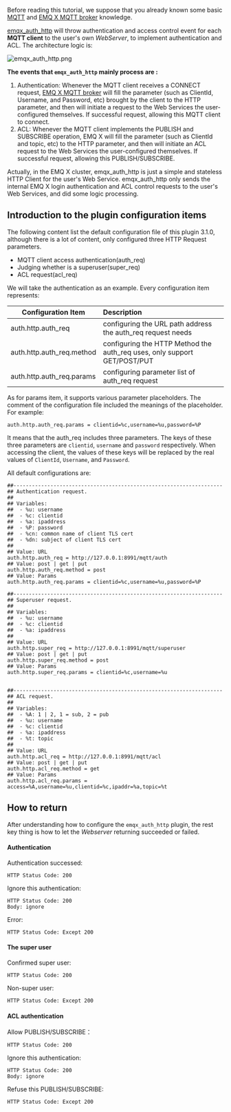 
Before reading this tutorial, we suppose that you already known some basic [MQTT](http://docs.oasis-open.org/mqtt/mqtt/v3.1.1/os/mqtt-v3.1.1-os.html) and [EMQ X MQTT broker](https://emqx.io/) knowledge.



[emqx_auth_http](https://github.com/emqx/emqx-auth-http/) will throw authentication and access control event for each **MQTT client** to the user's own *WebServer*, to implement authentication and ACL. The architecture logic is:

![emqx_auth_http.png](https://static.emqx.net/images/cf59952934faf013fe1b1c5c74c5e01b.png)

**The events that `emqx_auth_http` mainly process are :**

1. Authentication: Whenever the MQTT client receives a CONNECT request, [EMQ X MQTT broker](https://emqx.io/) will fill the parameter (such as ClientId, Username, and Password, etc) brought by the client to the HTTP parameter, and then will initiate a request to the Web Services the user-configured themselves. If successful request, allowing this MQTT client to connect.
2. ACL: Whenever the MQTT client implements the PUBLISH and SUBSCRIBE operation, EMQ X will fill the parameter (such as ClientId and topic, etc) to the HTTP parameter, and then will initiate an ACL request to the Web Services the user-configured themselves. If successful request, allowing this PUBLISH/SUBSCRIBE.

Actually, in the EMQ X cluster, emqx_auth_http is just a simple and stateless HTTP Client for the user's  Web Service. emqx_auth_http only sends the internal EMQ X login authentication and ACL control requests to the user's Web Services, and did some logic processing.

## Introduction to the plugin configuration items

The following content list the default configuration file of this plugin 3.1.0, although  there is a lot of content, only configured three HTTP Request parameters. 

- MQTT client access authentication(auth_req)
- Judging whether is a superuser(super_req)
- ACL request(acl_req)

We will take the authentication as an example. Every configuration item represents:

| Configuration Item        | Description                                                  |
| ------------------------- | :----------------------------------------------------------- |
| auth.http.auth_req        | configuring the URL path address the auth_req request needs  |
| auth.http.auth_req.method | configuring the HTTP Method the auth_req uses,  only support GET/POST/PUT |
| auth.http.auth_req.params | configuring parameter list of auth_req request               |

As for params item, it supports various parameter placeholders. The comment of the configuration file included the meanings of the placeholder. For example:  

```shell
auth.http.auth_req.params = clientid=%c,username=%u,password=%P
```

It means that the auth_req includes three parameters. The keys of these three parameters are `clientid`,  `username` and `password` respectively. When accessing the client, the values of these keys will be replaced by the real values of `ClientId`,  `Username`, and  `Password`.



All default configurations are:

```shell
##--------------------------------------------------------------------
## Authentication request.
##
## Variables:
##  - %u: username
##  - %c: clientid
##  - %a: ipaddress
##  - %P: password
##  - %cn: common name of client TLS cert
##  - %dn: subject of client TLS cert
##
## Value: URL
auth.http.auth_req = http://127.0.0.1:8991/mqtt/auth
## Value: post | get | put
auth.http.auth_req.method = post
## Value: Params
auth.http.auth_req.params = clientid=%c,username=%u,password=%P

##--------------------------------------------------------------------
## Superuser request.
##
## Variables:
##  - %u: username
##  - %c: clientid
##  - %a: ipaddress
##
## Value: URL
auth.http.super_req = http://127.0.0.1:8991/mqtt/superuser
## Value: post | get | put
auth.http.super_req.method = post
## Value: Params
auth.http.super_req.params = clientid=%c,username=%u


##--------------------------------------------------------------------
## ACL request.
##
## Variables:
##  - %A: 1 | 2, 1 = sub, 2 = pub
##  - %u: username
##  - %c: clientid
##  - %a: ipaddress
##  - %t: topic
##
## Value: URL
auth.http.acl_req = http://127.0.0.1:8991/mqtt/acl
## Value: post | get | put
auth.http.acl_req.method = get
## Value: Params
auth.http.acl_req.params = access=%A,username=%u,clientid=%c,ipaddr=%a,topic=%t
```



## How to return 

After understanding how to configure the `emqx_auth_http` plugin, the rest key thing is how to let the *Webserver* returning succeeded or failed. 

#### Authentication

Authentication successed:

```
HTTP Status Code: 200
```

Ignore this authentication:

```
HTTP Status Code: 200
Body: ignore
```

Error:

```
HTTP Status Code: Except 200
```

#### The super user

Confirmed super user:

```
HTTP Status Code: 200
```

Non-super user:

```
HTTP Status Code: Except 200
```

#### ACL authentication

Allow PUBLISH/SUBSCRIBE：

```
HTTP Status Code: 200
```

Ignore this authentication: 

```
HTTP Status Code: 200
Body: ignore
```

Refuse this PUBLISH/SUBSCRIBE:

```
HTTP Status Code: Except 200
```

